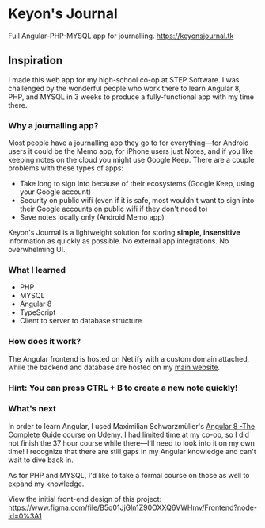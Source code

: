 # Keyon's Journal
Full Angular-PHP-MYSQL app for journalling.
https://keyonsjournal.tk

## Inspiration
I made this web app for my high-school co-op at STEP Software.
I was challenged by the wonderful people who work there to learn Angular 8, PHP, and MYSQL in 3 weeks to produce a fully-functional app with my time there.

### Why a journalling app?
Most people have a journalling app they go to for everything—for Android users it could be the Memo app, for iPhone users just Notes, and if you like keeping notes on the cloud you might use Google Keep.
There are a couple problems with these types of apps:
- Take long to sign into because of their ecosystems (Google Keep, using your Google account) 
- Security on public wifi (even if it is safe, most wouldn't want to sign into their Google accounts on public wifi if they don't need to)
- Save notes locally only (Android Memo app)

Keyon's Journal is a lightweight solution for storing **simple, insensitive** information as quickly as possible. No external app integrations. No overwhelming UI. 

### What I learned
- PHP 
- MYSQL
- Angular 8 
- TypeScript
- Client to server to database structure

### How does it work?
The Angular frontend is hosted on Netlify with a custom domain attached, while the backend and database are hosted on my [main website](https://keyonjerome.com).

### Hint: You can press CTRL + B to create a new note quickly!

### What's next
In order to learn Angular, I used Maximilian Schwarzmüller's [Angular 8 -The Complete Guide](https://www.udemy.com/the-complete-guide-to-angular-2) course on Udemy. I had limited time at my co-op, so I did not finish the 37 hour course while there—I'll need to look into it on my own time! I recognize that there are still gaps in my Angular knowledge and can't wait to dive back in.


As for PHP and MYSQL, I'd like to take a formal course on those as well to expand my knowledge.


View the initial front-end design of this project: https://www.figma.com/file/B5q01JjGln1Z90OXXQ6VWHmv/Frontend?node-id=0%3A1



